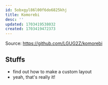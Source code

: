 ```yaml
---
id: 5obxgyl86l00f6do6825khj
title: Komorebi
desc: ''
updated: 1703419538032
created: 1703419472373
---
```


Source: https://github.com/LGUG2Z/komorebi

## Stuffs

* find out how to make a custom layout
* yeah, that's really it!

